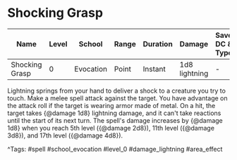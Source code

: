 # Shocking Grasp

| Name | Level | School | Range | Duration | Damage | Save DC & Type |
|------|-------|--------|-------|----------|--------|----------------|
| Shocking Grasp | 0 | Evocation | Point | Instant | 1d8 lightning | - |

Lightning springs from your hand to deliver a shock to a creature you try to touch. Make a melee spell attack against the target. You have advantage on the attack roll if the target is wearing armor made of metal. On a hit, the target takes {@damage 1d8} lightning damage, and it can't take reactions until the start of its next turn. The spell's damage increases by {@damage 1d8} when you reach 5th level ({@damage 2d8}), 11th level ({@damage 3d8}), and 17th level ({@damage 4d8}).

^Tags: #spell #school_evocation #level_0 #damage_lightning #area_effect